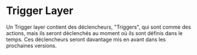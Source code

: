 # Trigger Layer

Un Trigger layer contient des déclencheurs, "Triggers", qui sont comme des actions, mais ils seront déclenchés au moment où ils sont définis dans le temps. Ces déclencheurs seront davantage mis en avant dans les prochaines versions.

